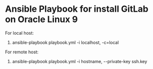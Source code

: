 # Ansible Playbook for install GitLab on Oracle Linux 9

For local host:
1. ansible-playbook playbook.yml -i localhost, -c=local

For remote host:
1. ansible-playbook playbook.yml -i hostname, --private-key ssh.key
